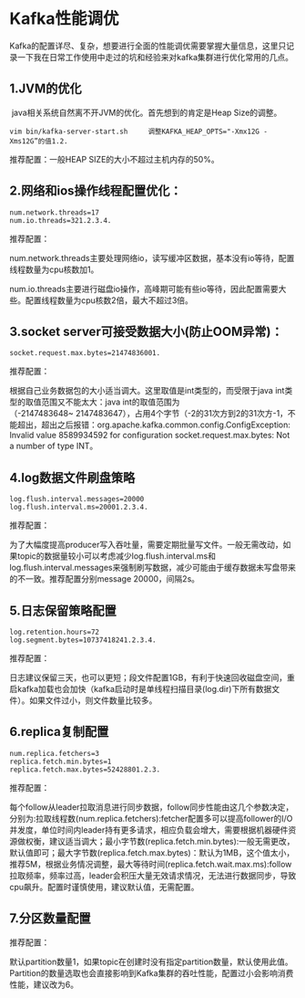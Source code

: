 # Kafka性能调优

Kafka的配置详尽、复杂，想要进行全面的性能调优需要掌握大量信息，这里只记录一下我在日常工作使用中走过的坑和经验来对kafka集群进行优化常用的几点。

## 1.JVM的优化

 java相关系统自然离不开JVM的优化。首先想到的肯定是Heap Size的调整。

```
vim bin/kafka-server-start.sh     调整KAFKA_HEAP_OPTS="-Xmx12G -Xms12G”的值1.2.
```

推荐配置：一般HEAP SIZE的大小不超过主机内存的50%。

## 2.网络和ios操作线程配置优化：

```
num.network.threads=17
num.io.threads=321.2.3.4.
```

推荐配置：

num.network.threads主要处理网络io，读写缓冲区数据，基本没有io等待，配置线程数量为cpu核数加1。

num.io.threads主要进行磁盘io操作，高峰期可能有些io等待，因此配置需要大些。配置线程数量为cpu核数2倍，最大不超过3倍。

## 3.socket server可接受数据大小(防止OOM异常)：

```
socket.request.max.bytes=21474836001.
```

推荐配置：

根据自己业务数据包的大小适当调大。这里取值是int类型的，而受限于java int类型的取值范围又不能太大：java int的取值范围为（-2147483648~ 2147483647），占用4个字节（-2的31次方到2的31次方-1，不能超出，超出之后报错：org.apache.kafka.common.config.ConfigException: Invalid value 8589934592 for configuration socket.request.max.bytes: Not a number of type INT。

## **4.log数据文件刷盘策略**

```
log.flush.interval.messages=20000
log.flush.interval.ms=20001.2.3.4.
```

推荐配置：

为了大幅度提高producer写入吞吐量，需要定期批量写文件。一般无需改动，如果topic的数据量较小可以考虑减少log.flush.interval.ms和log.flush.interval.messages来强制刷写数据，减少可能由于缓存数据未写盘带来的不一致。推荐配置分别message 20000，间隔2s。

## 5.日志保留策略配置

```
log.retention.hours=72
log.segment.bytes=10737418241.2.3.4.
```

推荐配置：

日志建议保留三天，也可以更短；段文件配置1GB，有利于快速回收磁盘空间，重启kafka加载也会加快（kafka启动时是单线程扫描目录(log.dir)下所有数据文件）。如果文件过小，则文件数量比较多。

## 6.replica复制配置

```
num.replica.fetchers=3
replica.fetch.min.bytes=1
replica.fetch.max.bytes=52428801.2.3.
```

推荐配置：

每个follow从leader拉取消息进行同步数据，follow同步性能由这几个参数决定，分别为:拉取线程数(num.replica.fetchers):fetcher配置多可以提高follower的I/O并发度，单位时间内leader持有更多请求，相应负载会增大，需要根据机器硬件资源做权衡，建议适当调大；最小字节数(replica.fetch.min.bytes):一般无需更改，默认值即可；最大字节数(replica.fetch.max.bytes)：默认为1MB，这个值太小，推荐5M，根据业务情况调整，最大等待时间(replica.fetch.wait.max.ms):follow拉取频率，频率过高，leader会积压大量无效请求情况，无法进行数据同步，导致cpu飙升。配置时谨慎使用，建议默认值，无需配置。

## 7.分区数量配置

推荐配置：

默认partition数量1，如果topic在创建时没有指定partition数量，默认使用此值。Partition的数量选取也会直接影响到Kafka集群的吞吐性能，配置过小会影响消费性能，建议改为6。